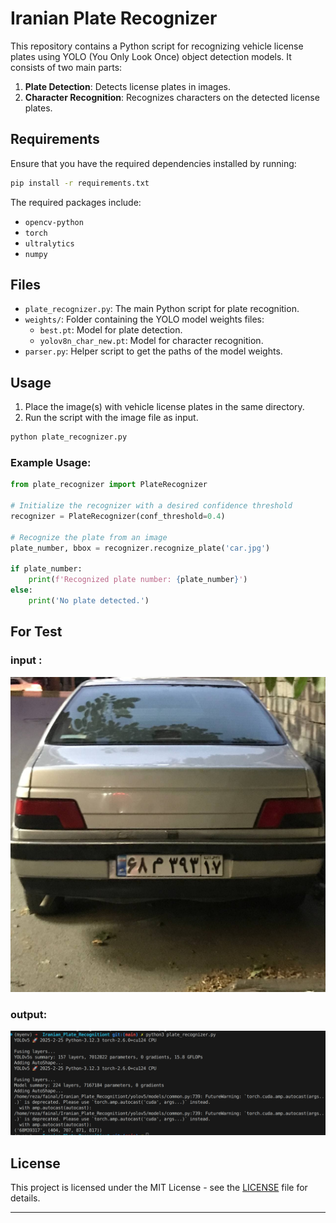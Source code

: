 # Iranian Plate Recognizer

This repository contains a Python script for recognizing vehicle license plates using YOLO (You Only Look Once) object detection models. It consists of two main parts:
1. **Plate Detection**: Detects license plates in images.
2. **Character Recognition**: Recognizes characters on the detected license plates.

## Requirements

Ensure that you have the required dependencies installed by running:

```bash
pip install -r requirements.txt
```

The required packages include:
- `opencv-python`
- `torch`
- `ultralytics`
- `numpy`

## Files

- `plate_recognizer.py`: The main Python script for plate recognition.
- `weights/`: Folder containing the YOLO model weights files:
  - `best.pt`: Model for plate detection.
  - `yolov8n_char_new.pt`: Model for character recognition.
- `parser.py`: Helper script to get the paths of the model weights.

## Usage

1. Place the image(s) with vehicle license plates in the same directory.
2. Run the script with the image file as input.

```bash
python plate_recognizer.py
```

### Example Usage:

```python
from plate_recognizer import PlateRecognizer

# Initialize the recognizer with a desired confidence threshold
recognizer = PlateRecognizer(conf_threshold=0.4)

# Recognize the plate from an image
plate_number, bbox = recognizer.recognize_plate('car.jpg')

if plate_number:
    print(f'Recognized plate number: {plate_number}')
else:
    print('No plate detected.')
```


## For Test

### input : 
![Alt text](./assets/test.png)
### output:
![Alt text](./assets/result.png)


## License

This project is licensed under the MIT License - see the [LICENSE](LICENSE) file for details.

---

